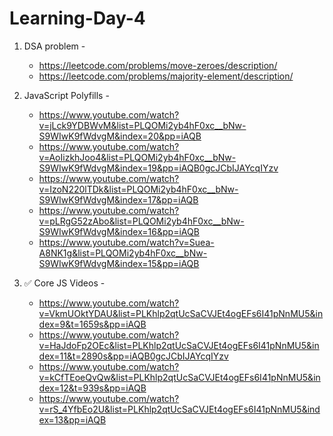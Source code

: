 # Learning-Day-4



1. DSA problem -
   - https://leetcode.com/problems/move-zeroes/description/
   - https://leetcode.com/problems/majority-element/description/


2. JavaScript Polyfills -
   - https://www.youtube.com/watch?v=jLck9YDBWvM&list=PLQOMi2yb4hF0xc__bNw-S9WIwK9fWdvgM&index=20&pp=iAQB
   - https://www.youtube.com/watch?v=AoIizkhJoo4&list=PLQOMi2yb4hF0xc__bNw-S9WIwK9fWdvgM&index=19&pp=iAQB0gcJCbIJAYcqIYzv
   - https://www.youtube.com/watch?v=IzoN220lTDk&list=PLQOMi2yb4hF0xc__bNw-S9WIwK9fWdvgM&index=17&pp=iAQB
   - https://www.youtube.com/watch?v=pLRgG52zAbo&list=PLQOMi2yb4hF0xc__bNw-S9WIwK9fWdvgM&index=16&pp=iAQB
   - https://www.youtube.com/watch?v=Suea-A8NK1g&list=PLQOMi2yb4hF0xc__bNw-S9WIwK9fWdvgM&index=15&pp=iAQB
  
3. ✅ Core JS Videos -
   - https://www.youtube.com/watch?v=VkmUOktYDAU&list=PLKhlp2qtUcSaCVJEt4ogEFs6I41pNnMU5&index=9&t=1659s&pp=iAQB
   - https://www.youtube.com/watch?v=HaJdoFp2OEc&list=PLKhlp2qtUcSaCVJEt4ogEFs6I41pNnMU5&index=11&t=2890s&pp=iAQB0gcJCbIJAYcqIYzv
   - https://www.youtube.com/watch?v=kCfTEoeQvQw&list=PLKhlp2qtUcSaCVJEt4ogEFs6I41pNnMU5&index=12&t=939s&pp=iAQB
   - https://www.youtube.com/watch?v=rS_4YfbEo2U&list=PLKhlp2qtUcSaCVJEt4ogEFs6I41pNnMU5&index=13&pp=iAQB

